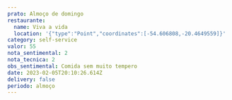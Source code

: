 ```yaml
---
prato: Almoço de domingo
restaurante:
  name: Viva a vida
  location: '{"type":"Point","coordinates":[-54.606808,-20.4649559]}'
category: self-service
valor: 55
nota_sentimental: 2
nota_tecnica: 2
obs_sentimental: Comida sem muito tempero
date: 2023-02-05T20:10:26.614Z
delivery: false
periodo: almoço
---
```

